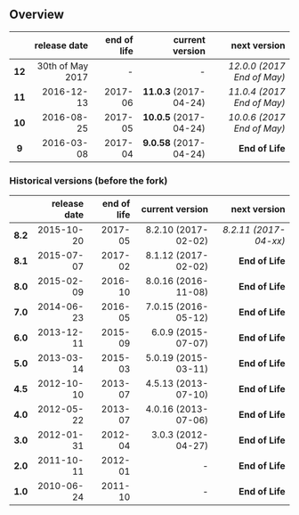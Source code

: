 ## Overview

|        | release date      | end of life | current version         | next version
|:------:|------------------:|------------:|------------------------:|---------------------:
| **12** | 30th of May 2017  | *-*         | *-*                     | *12.0.0 (2017 End of May)*
| **11** | 2016-12-13        | 2017-06     | **11.0.3** (2017-04-24) | *11.0.4 (2017 End of May)*
| **10** | 2016-08-25        | 2017-05     | **10.0.5** (2017-04-24) | *10.0.6 (2017 End of May)*
| **9**  | 2016-03-08        | 2017-04     | **9.0.58** (2017-04-24) | **End of Life**

### Historical versions (before the fork)
|          | release date   | end of life | current version         | next version
|:--------:|---------------:|------------:|------------------------:|---------------------:
| **8.2**  | 2015-10-20     | 2017-05     | 8.2.10 (2017-02-02)      | *8.2.11 (2017-04-xx)*
| **8.1**  | 2015-07-07     | 2017-02     | 8.1.12 (2017-02-02)     | **End of Life**
| **8.0**  | 2015-02-09     | 2016-10     | 8.0.16 (2016-11-08)     | **End of Life**
| **7.0**  | 2014-06-23     | 2016-05     | 7.0.15 (2016-05-12)     | **End of Life**
| **6.0**  | 2013-12-11     | 2015-09     | 6.0.9 (2015-07-07)      | **End of Life**
| **5.0**  | 2013-03-14     | 2015-03     | 5.0.19 (2015-03-11)     | **End of Life**
| **4.5**  | 2012-10-10     | 2013-07     | 4.5.13 (2013-07-10)     | **End of Life**
| **4.0**  | 2012-05-22     | 2013-07     | 4.0.16 (2013-07-06)     | **End of Life**
| **3.0**  | 2012-01-31     | 2012-04     | 3.0.3 (2012-04-27)      | **End of Life**
| **2.0**  | 2011-10-11     | 2012-01     | *-*                     | **End of Life**
| **1.0**  | 2010-06-24     | 2011-10     | *-*                     | **End of Life**